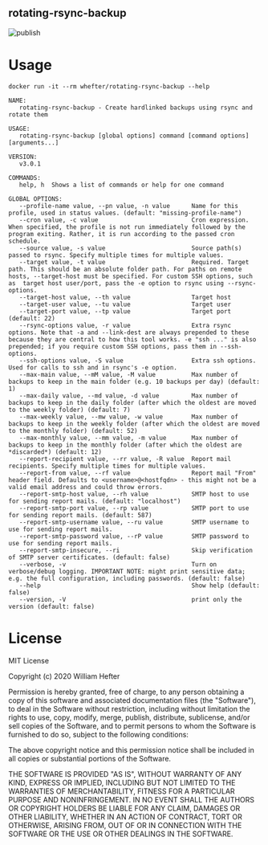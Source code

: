 rotating-rsync-backup
---
![publish](https://github.com/whefter/rotating-rsync-backup/workflows/publish/badge.svg)

# Usage

```shell
docker run -it --rm whefter/rotating-rsync-backup --help
```

```shell
NAME:
   rotating-rsync-backup - Create hardlinked backups using rsync and rotate them

USAGE:
   rotating-rsync-backup [global options] command [command options] [arguments...]

VERSION:
   v3.0.1

COMMANDS:
   help, h  Shows a list of commands or help for one command

GLOBAL OPTIONS:
   --profile-name value, --pn value, -n value      Name for this profile, used in status values. (default: "missing-profile-name")
   --cron value, -c value                          Cron expression. When specified, the profile is not run immediately followed by the program exiting. Rather, it is run according to the passed cron schedule.
   --source value, -s value                        Source path(s) passed to rsync. Specify multiple times for multiple values.
   --target value, -t value                        Required. Target path. This should be an absolute folder path. For paths on remote hosts, --target-host must be specified. For custom SSH options, such as  target host user/port, pass the -e option to rsync using --rsync-options.
   --target-host value, --th value                 Target host
   --target-user value, --tu value                 Target user
   --target-port value, --tp value                 Target port (default: 22)
   --rsync-options value, -r value                 Extra rsync options. Note that -a and --link-dest are always prepended to these because they are central to how this tool works. -e "ssh ..." is also prepended; if you require custom SSH options, pass them in --ssh-options.
   --ssh-options value, -S value                   Extra ssh options. Used for calls to ssh and in rsync's -e option.
   --max-main value, --mM value, -M value          Max number of backups to keep in the main folder (e.g. 10 backups per day) (default: 1)
   --max-daily value, --md value, -d value         Max number of backups to keep in the daily folder (after which the oldest are moved to the weekly folder) (default: 7)
   --max-weekly value, --mw value, -w value        Max number of backups to keep in the weekly folder (after which the oldest are moved to the monthly folder) (default: 52)
   --max-monthly value, --mm value, -m value       Max number of backups to keep in the monthly folder (after which the oldest are *discarded*) (default: 12)
   --report-recipient value, --rr value, -R value  Report mail recipients. Specify multiple times for multiple values.
   --report-from value, --rf value                 Report mail "From" header field. Defaults to <username>@<hostfqdn> - this might not be a valid email address and could throw errors.
   --report-smtp-host value, --rh value            SMTP host to use for sending report mails. (default: "localhost")
   --report-smtp-port value, --rp value            SMTP port to use for sending report mails. (default: 587)
   --report-smtp-username value, --ru value        SMTP username to use for sending report mails.
   --report-smtp-password value, --rP value        SMTP password to use for sending report mails.
   --report-smtp-insecure, --ri                    Skip verification of SMTP server certificates. (default: false)
   --verbose, -v                                   Turn on verbose/debug logging. IMPORTANT NOTE: might print sensitive data; e.g. the full configuration, including passwords. (default: false)
   --help                                          Show help (default: false)
   --version, -V                                   print only the version (default: false)
```

# License

MIT License

Copyright (c) 2020 William Hefter

Permission is hereby granted, free of charge, to any person obtaining a copy
of this software and associated documentation files (the "Software"), to deal
in the Software without restriction, including without limitation the rights
to use, copy, modify, merge, publish, distribute, sublicense, and/or sell
copies of the Software, and to permit persons to whom the Software is
furnished to do so, subject to the following conditions:

The above copyright notice and this permission notice shall be included in all
copies or substantial portions of the Software.

THE SOFTWARE IS PROVIDED "AS IS", WITHOUT WARRANTY OF ANY KIND, EXPRESS OR
IMPLIED, INCLUDING BUT NOT LIMITED TO THE WARRANTIES OF MERCHANTABILITY,
FITNESS FOR A PARTICULAR PURPOSE AND NONINFRINGEMENT. IN NO EVENT SHALL THE
AUTHORS OR COPYRIGHT HOLDERS BE LIABLE FOR ANY CLAIM, DAMAGES OR OTHER
LIABILITY, WHETHER IN AN ACTION OF CONTRACT, TORT OR OTHERWISE, ARISING FROM,
OUT OF OR IN CONNECTION WITH THE SOFTWARE OR THE USE OR OTHER DEALINGS IN THE
SOFTWARE.
